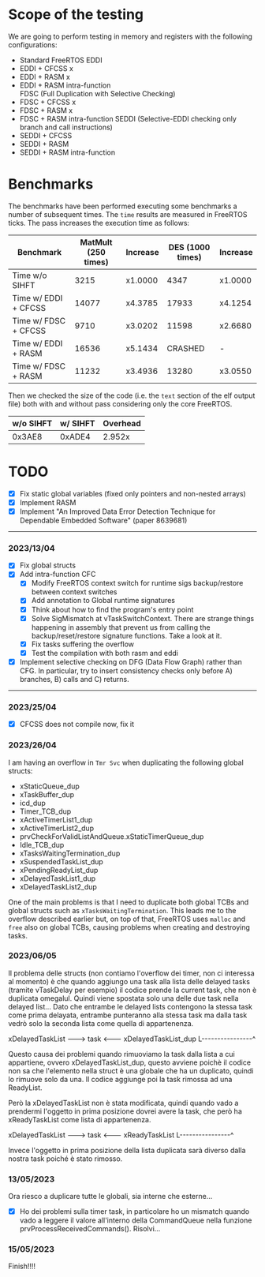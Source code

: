 # Scope of the testing
We are going to perform testing in memory and registers with the following configurations:

- Standard FreeRTOS
EDDI
- EDDI + CFCSS                                  x
- EDDI + RASM                                   x
- EDDI + RASM intra-function                    
FDSC (Full Duplication with Selective Checking)
- FDSC + CFCSS                                  x
- FDSC + RASM                                   x
- FDSC + RASM intra-function
SEDDI (Selective-EDDI checking only branch and call instructions)
- SEDDI + CFCSS
- SEDDI + RASM
- SEDDI + RASM intra-function

# Benchmarks
The benchmarks have been performed executing some benchmarks a number of subsequent times. The `time` results are measured in FreeRTOS ticks.
The pass increases the execution time as follows:

| Benchmark            | MatMult (250 times) | Increase | DES (1000 times) | Increase |
|----------------------|---------------------|----------|------------------|----------|
| Time w/o SIHFT       | 3215                | x1.0000  | 4347             | x1.0000  |
| Time w/ EDDI + CFCSS | 14077               | x4.3785  | 17933            | x4.1254  |
| Time w/ FDSC + CFCSS | 9710                | x3.0202  | 11598            | x2.6680  |
| Time w/ EDDI + RASM  | 16536               | x5.1434  | CRASHED          | -        |
| Time w/ FDSC + RASM  | 11232               | x3.4936  | 13280            | x3.0550  |

Then we checked the size of the code (i.e. the `text` section of the elf output file) both with and without pass considering only the core FreeRTOS.

| w/o SIHFT | w/ SIHFT | Overhead |
|-----------|----------|----------|
| 0x3AE8    | 0xADE4   | 2.952x   |

# TODO
- [x] Fix static global variables (fixed only pointers and non-nested arrays)
- [x] Implement RASM
- [x] Implement "An Improved Data Error Detection Technique for Dependable Embedded Software" (paper 8639681)
---
### **2023/13/04**
- [x] Fix global structs
- [x] Add intra-function CFC
  - [x] Modify FreeRTOS context switch for runtime sigs backup/restore between context switches
  - [x] Add annotation to Global runtime signatures
  - [x] Think about how to find the program's entry point
  - [x] Solve SigMismatch at vTaskSwitchContext. There are strange things happening in assembly that prevent us from calling the backup/reset/restore signature functions. Take a look at it.
  - [x] Fix tasks suffering the overflow
  - [x] Test the compilation with both rasm and eddi
- [x] Implement selective checking on DFG (Data Flow Graph) rather than CFG. In particular, try to insert consistency checks only before A) branches, B) calls and C) returns.
---
### **2023/25/04**
- [x] CFCSS does not compile now, fix it

### **2023/26/04**
I am having an overflow in `Tmr Svc` when duplicating the following global structs:
- xStaticQueue_dup   
- xTaskBuffer_dup   
- icd_dup   
- Timer_TCB_dup   
- xActiveTimerList1_dup   
- xActiveTimerList2_dup   
- prvCheckForValidListAndQueue.xStaticTimerQueue_dup   
- Idle_TCB_dup   
- xTasksWaitingTermination_dup   
- xSuspendedTaskList_dup   
- xPendingReadyList_dup   
- xDelayedTaskList1_dup   
- xDelayedTaskList2_dup    

One of the main problems is that I need to duplicate both global TCBs and global structs such as `xTasksWaitingTermination`. This leads me to the overflow described earlier but, on top of that, FreeRTOS uses `malloc` and `free` also on global TCBs, causing problems when creating and destroying tasks. 

### **2023/06/05**
Il problema delle structs (non contiamo l'overflow dei timer, non ci interessa al momento) è che quando aggiungo una task alla lista delle delayed tasks (tramite vTaskDelay per esempio) il codice prende la current task, che non è duplicata omegalul. Quindi viene spostata solo una delle due task nella delayed list... 
Dato che entrambe le delayed lists contengono la stessa task come prima delayata, entrambe punteranno alla stessa task ma dalla task vedrò solo la seconda lista come quella di appartenenza.

xDelayedTaskList ---> task <--- xDelayedTaskList_dup
                        L----------------^

Questo causa dei problemi quando rimuoviamo la task dalla lista a cui appartiene, ovvero xDelayedTaskList_dup, questo avviene poichè il codice non sa che l'elemento nella struct è una globale che ha un duplicato, quindi lo rimuove solo da una. Il codice aggiunge poi la task rimossa ad una ReadyList.

Però la xDelayedTaskList non è stata modificata, quindi quando vado a prendermi l'oggetto in prima posizione dovrei avere la task, che però ha xReadyTaskList come lista di appartenenza.

xDelayedTaskList ---> task <--- xReadyTaskList
                        L----------------^

Invece l'oggetto in prima posizione della lista duplicata sarà diverso dalla nostra task poiché è stato rimosso. 

### 13/05/2023
Ora riesco a duplicare tutte le globali, sia interne che esterne... 
- [x] Ho dei problemi sulla timer task, in particolare ho un mismatch quando vado a leggere il valore all'interno della CommandQueue nella funzione prvProcessReceivedCommands(). Risolvi...


### 15/05/2023
Finish!!!!

